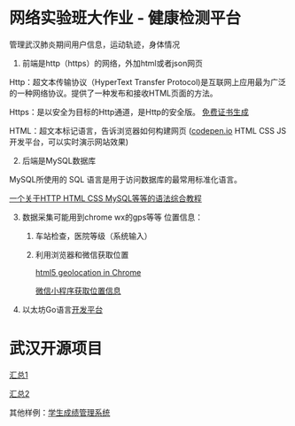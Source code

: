 # 网络实验班大作业 - 健康检测平台

管理武汉肺炎期间用户信息，运动轨迹，身体情况

1. 前端是http（https）的网络，外加html或者json网页

Http：超文本传输协议（HyperText Transfer Protocol)是互联网上应用最为广泛的一种网络协议。提供了一种发布和接收HTML页面的方法。

Https：是以安全为目标的Http通道，是Http的安全版。
[免费证书生成](https://www.cnblogs.com/osfipin/p/freessl.html) 

HTML：超文本标记语言，告诉浏览器如何构建网页
([codepen.io](https://codepen.io) HTML CSS JS开发平台，可以实时演示网站效果)

2. 后端是MySQL数据库

MySQL所使用的 SQL 语言是用于访问数据库的最常用标准化语言。

[一个关于HTTP HTML CSS MySQL等等的语法综合教程](https://www.runoob.com/http/http-tutorial.html)

3. 数据采集可能用到chrome wx的gps等等
位置信息：
	1. 车站检查，医院等级（系统输入）
	2. 利用浏览器和微信获取位置

		[html5 geolocation in Chrome](https://developer.mozilla.org/en-US/docs/Web/API/Geolocation_API)

		[微信小程序获取位置信息](https://www.jianshu.com/p/e232c3c9af37)



4. 以太坊Go语言[开发平台](https://geth.ethereum.org)


# 武汉开源项目

[汇总1](https://weileizeng.github.io/OpenSourceWuhan/)

[汇总2](https://github.com/JackieZheng/2019-nCoV)

其他样例：[学生成绩管理系统](https://github.com/86XIng/-Student-Achievement-Management-System)



